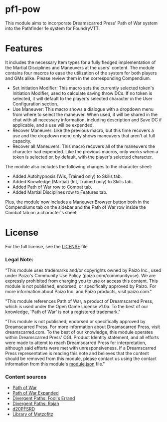 pf1-pow
=======

This module aims to incorporate Dreamscarred Press' Path of War system into the Pathfinder 1e system for FoundryVTT.

Features
========

It includes the necessary Item types for a fully fledged implementation of the Martial Disciplines and Maneuvers at the users' content. The module contains four macros to ease the utilization of the system for both players and GMs alike. Please review them in the corresponding Compendium. 
* Set Initiation Modifier: This macro sets the currently selected token's Initiation Modifier, used to calculate saving throw DCs. If no token is selected, it will default to the player's selected character in the User Configuration section.
* Use Maneuver: This macro shows a dialogue with a dropdown menu from where to select the maneuver. When used, it will be shared in the chat with all necessary information, including description and Save DC if applicable, and a use will be expended.
* Recover Maneuver: Like the previous macro, but this time recovers a use and the dropdown menu only shows maneuvers that aren't at full capacity.
* Recover all Maneuvers: This macro recovers all of the maneuvers the character had expended. Like the previous macros, only works when a token is selected or, by default, with the player's selected character.

The module also includes the following changes to the character sheet: 
* Added Autohypnosis (Wis, Trained only) to Skills tab.
* Added Knowledge (Martial) (Int, Trained only) to Skills tab.
* Added Path of War row to Combat tab.
* Added Martial Disciplines row to Features tab.

Plus, the module now includes a Maneuver Browser button both in the Compendiums tab on the sidebar and the Path of War row inside the Combat tab on a character's sheet.

License
=======

For the full license, see the [LICENSE](https://github.com/YastMe/pf1-pow/blob/main/LICENSE) file

### Legal Note:

"This module uses trademarks and/or copyrights owned by Paizo Inc., used under Paizo's Community Use Policy (paizo.com/communityuse). We are expressly prohibited from charging you to use or access this content. This module is not published, endorsed, or specifically approved by Paizo. For more information about Paizo Inc. and Paizo products, visit paizo.com."

"This module references Path of War, a product of Dreamscarred Press, which is used under the Open Game License v1.0a. To the best of our knowledge, 'Path of War' is not a registered trademark."

"This module is not published, endorsed or specifically approved by Dreamscarred Press. For more information about Dreamscarred Press, visit dreamscarred.com. To the best of our knowledge, this module operates within Dreamscarred Press' OGL Product Identity statement, and all efforts were made to attemt to reach Dreamscarred Press for interpretation, although said efforts were met with unresponsiveness. If a Dreamscarred Press representative is reading this note and believes that the content should be removed from this module, please contact us using the contact information from this module's [module.json]([httos;//www.](https://github.com/YastMe/pf1-pow/blob/main/module.json)) file."

### Content sources

*   [Path of War](https://www.drivethrurpg.com/en/product/135308/path-of-war)
*   [Path of War Expanded](https://www.drivethrurpg.com/en/product/177763/path-of-war-expanded)
*   [Divergent Paths: Fool's Errand](https://www.drivethrurpg.com/en/product/208645/divergent-paths-fools-errand)
*   [Divergent Paths: Rajah](https://www.drivethrurpg.com/en/product/220762)
*   [d20PFSRD](https://www.d20pfsrd.com)
*   [Library of Metzofitz](https://metzo.miraheze.org)
